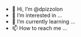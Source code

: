 - 👋 Hi, I’m @dpizzolon
- 👀 I’m interested in ...
- 🌱 I’m currently learning ...
- 📫 How to reach me ...

<!---
dpizzolon/dpizzolon is a ✨ special ✨ repository because its `README.md` (this file) appears on your GitHub profile.
You can click the Preview link to take a look at your changes.
--->
